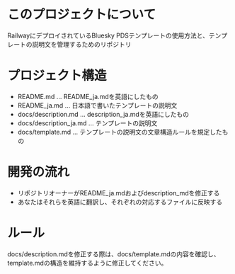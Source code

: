 # このプロジェクトについて

RailwayにデプロイされているBluesky PDSテンプレートの使用方法と、テンプレートの説明文を管理するためのリポジトリ

# プロジェクト構造

- README.md ... README_ja.mdを英語にしたもの
- README_ja.md ... 日本語で書いたテンプレートの説明文
- docs/description.md ... description_ja.mdを英語にしたもの
- docs/description_ja.md ... テンプレートの説明文
- docs/template.md ... テンプレートの説明文の文章構造ルールを規定したもの

# 開発の流れ
- リポジトリオーナーがREADME_ja.mdおよびdescription_mdを修正する
- あなたはそれらを英語に翻訳し、それぞれの対応するファイルに反映する

# ルール

docs/description.mdを修正する際は、docs/template.mdの内容を確認し、template.mdの構造を維持するように修正してください。
